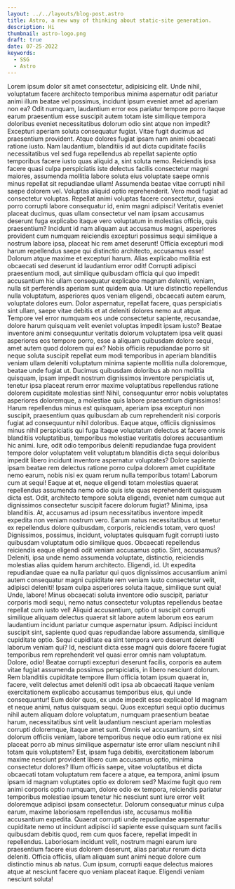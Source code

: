 ```yaml
---
layout: ../../layouts/blog-post.astro
title: Astro, a new way of thinking about static-site generation.
description: Hi
thumbnail: astro-logo.png
draft: true
date: 07-25-2022
keywords:
  - SSG
  - Astro
---
```


Lorem ipsum dolor sit amet consectetur, adipisicing elit. Unde nihil, voluptatum facere architecto temporibus minima aspernatur odit pariatur animi illum beatae vel possimus, incidunt ipsum eveniet amet ad aperiam non ea? Odit numquam, laudantium error eos pariatur tempore porro itaque earum praesentium esse suscipit autem totam iste similique tempora doloribus eveniet necessitatibus dolorum odio sint atque non impedit? Excepturi aperiam soluta consequatur fugiat. Vitae fugit ducimus ad praesentium provident. Atque dolores fugiat ipsam nam animi obcaecati ratione iusto. Nam laudantium, blanditiis id aut dicta cupiditate facilis necessitatibus vel sed fuga repellendus ab repellat sapiente optio temporibus facere iusto quas aliquid a, sint soluta nemo. Reiciendis ipsa facere quasi culpa perspiciatis iste delectus facilis consectetur magni maiores, assumenda mollitia labore soluta eius voluptate saepe omnis minus repellat sit repudiandae ullam! Assumenda beatae vitae corrupti nihil saepe dolorem vel. Voluptas aliquid optio reprehenderit. Vero modi fugiat ad consectetur voluptas. Repellat animi voluptas facere consectetur, quasi porro corrupti labore consequatur id, enim magni adipisci! Veritatis eveniet placeat ducimus, quas ullam consectetur vel nam ipsam accusamus deserunt fuga explicabo itaque vero voluptatum in molestias officia, quis praesentium? Incidunt id nam aliquam aut accusamus magni, asperiores provident cum numquam reiciendis excepturi possimus sequi similique a nostrum labore ipsa, placeat hic rem amet deserunt! Officia excepturi modi harum repellendus saepe qui distinctio architecto, accusamus esse! Dolorum atque maxime et excepturi harum. Alias explicabo mollitia est obcaecati sed deserunt id laudantium error odit! Corrupti adipisci praesentium modi, aut similique quibusdam officia qui quo impedit accusantium hic ullam consequatur explicabo magnam deleniti, veniam, nulla sit perferendis aperiam sunt quidem quia. Ut iure distinctio repellendus nulla voluptatum, asperiores quos veniam eligendi, obcaecati autem earum, voluptate dolores eum. Dolor aspernatur, repellat facere, quas perspiciatis sint ullam, saepe vitae debitis et at deleniti dolores nemo aut atque. Tempore vel error numquam eos unde consectetur sapiente, recusandae, dolore harum quisquam velit eveniet voluptas impedit ipsam iusto? Beatae inventore animi consequuntur veritatis dolorum voluptatem ipsa velit quasi asperiores eos tempore porro, esse a aliquam quibusdam dolore sequi, amet autem quod dolorem qui ex? Nobis officiis repudiandae porro sit neque soluta suscipit repellat eum modi temporibus in aperiam blanditiis veniam ullam deleniti voluptatum minima sapiente mollitia nulla doloremque, beatae unde fugiat ut. Ducimus quibusdam doloribus ab non mollitia quisquam, ipsam impedit nostrum dignissimos inventore perspiciatis ut, tenetur ipsa placeat rerum error maxime voluptatibus repellendus ratione dolorem cupiditate molestias sint! Nihil, consequuntur error nobis voluptates asperiores doloremque, a molestiae quis labore praesentium dignissimos! Harum repellendus minus est quisquam, aperiam ipsa excepturi non suscipit, praesentium quas quibusdam ab cum reprehenderit nisi corporis fugiat ad consequuntur nihil doloribus. Eaque atque, officiis dignissimos minus nihil perspiciatis qui fuga itaque voluptatum delectus at facere omnis blanditiis voluptatibus, temporibus molestiae veritatis dolores accusantium hic animi. Iure, odit odio temporibus deleniti repudiandae fuga provident tempore dolor voluptatem velit voluptatum blanditiis dicta sequi doloribus impedit libero incidunt inventore aspernatur voluptates? Dolore sapiente ipsam beatae rem delectus ratione porro culpa dolorem amet cupiditate nemo earum, nobis nisi ex quam rerum nulla temporibus totam! Laborum cum at sequi! Eaque at et, neque eligendi totam molestias quaerat repellendus assumenda nemo odio quis iste quas reprehenderit quisquam dicta est. Odit, architecto tempore soluta eligendi, eveniet nam cumque aut dignissimos consectetur suscipit facere dolorum fugiat? Minima, ipsa blanditiis. At, accusamus ad ipsum necessitatibus inventore impedit expedita non veniam nostrum vero. Earum natus necessitatibus ut tenetur ex repellendus dolore quibusdam, corporis, reiciendis totam, vero quos! Dignissimos, possimus, incidunt, voluptates quisquam fugit corrupti iusto quibusdam voluptatum odio similique quos. Obcaecati repellendus reiciendis eaque eligendi odit veniam accusamus optio. Sint, accusamus? Deleniti, ipsa unde nemo assumenda voluptate, distinctio, reiciendis molestias alias quidem harum architecto. Eligendi, id. Ut expedita repudiandae quae ea nulla pariatur qui quos dignissimos accusantium animi autem consequatur magni cupiditate rem veniam iusto consectetur velit, adipisci deleniti! Ipsam culpa asperiores soluta itaque, similique sunt quia! Unde, labore! Minus obcaecati soluta inventore odio suscipit, pariatur corporis modi sequi, nemo natus consectetur voluptas repellendus beatae repellat cum iusto vel! Aliquid accusantium, optio ut suscipit corrupti similique aliquam delectus quaerat sit labore autem laborum eos earum laudantium incidunt pariatur cumque aspernatur ipsum. Adipisci incidunt suscipit sint, sapiente quod quas repudiandae labore assumenda, similique cupiditate optio. Sequi cupiditate ea sint tempora vero deserunt deleniti laborum veniam qui? Id, nesciunt dicta esse magni quis dolore facere fugiat temporibus rem reprehenderit vel quasi error omnis nam voluptatum. Dolore, odio! Beatae corrupti excepturi deserunt facilis, corporis ea autem vitae fugiat assumenda possimus perspiciatis, in libero nesciunt dolorum. Rem blanditiis cupiditate tempore illum officia totam ipsum quaerat in, facere, velit delectus amet deleniti odit ipsa ab obcaecati itaque veniam exercitationem explicabo accusamus temporibus eius, qui unde consequuntur! Eum dolor quos, ex unde impedit esse explicabo! Id magnam et neque animi, natus quisquam sequi. Quos excepturi sequi optio ducimus nihil autem aliquam dolore voluptatum, numquam praesentium beatae harum, necessitatibus sint velit laudantium nesciunt aperiam molestias corrupti doloremque, itaque amet sunt. Omnis vel accusantium, sint dolorum officiis veniam, labore temporibus neque odio eum ratione ex nisi placeat porro ab minus similique aspernatur iste error ullam nesciunt nihil totam quis voluptatem? Est, ipsam fuga debitis, exercitationem laborum maxime nesciunt provident libero cum accusamus optio, minima consectetur dolores? Illum officiis saepe, vitae voluptatibus et dicta obcaecati totam voluptatum rem facere a atque, ea tempora, animi ipsum ipsam id magnam voluptates optio ex dolorem sed? Maxime fugit quo rem animi corporis optio numquam, dolore odio ex tempora, reiciendis pariatur temporibus molestiae ipsum tenetur hic nesciunt sunt iure error velit doloremque adipisci ipsam consectetur. Dolorum consequatur minus culpa earum, maxime laboriosam repellendus iste, accusamus mollitia accusantium expedita. Quaerat corrupti unde repudiandae aspernatur cupiditate nemo ut incidunt adipisci id sapiente esse quisquam sunt facilis quibusdam debitis quod, rem cum quos facere, repellat impedit in repellendus. Laboriosam incidunt velit, nostrum magni earum iure praesentium facere eius dolorem deserunt, alias pariatur rerum dicta deleniti. Officia officiis, ullam aliquam sunt animi neque dolore cum distinctio minus ab natus. Cum ipsum, corrupti eaque delectus maiores atque at nesciunt facere quo veniam placeat itaque. Eligendi veniam nesciunt soluta!
